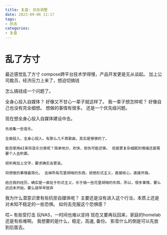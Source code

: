 ```yaml
---
title: 复盘: 状态调整
date: 2023-09-06 11:17
tags:
- 状态
categories:
- 复盘
---
```


# 乱了方寸

最近感觉乱了方寸
compose跨平台技术学得慢，产品开发更是无从谈起。
加上公司裁员，经济压力上来了，想迫切搞钱

怎么搞钱成一个问题了。 

全身心投入自媒体？ 好像又不甘心一辈子就这样了。
我一辈子想怎样呢？ 好像自己也没有完全细想。
想做的事情有很多。
还是一个优先级问题。

现在想全身心投入自媒体建设中去。

	先收集一些音乐。

	全面投入，全身心投入。有那么几千首歌曲，其实是够够的了。 

	能否使用AI来将音乐分类呢？简单地分，欢快，悲伤可能还够。 但是更复杂细腻的情绪还是需要个人去积累。

	视听再加上文字，要求确实会更高。

	将想做的事情最简化， 去掉所有花里胡哨的东西，拒绝形式主义，直接核心，直接开搞。 

	结合我的经历，确实是一直处于形式主义，乐于搞一些花里胡哨的东西，所以，很多事情，要么迟迟未开始，要么就早早放弃

我为什么潜意识里有些抗拒自媒体呢？
主要还是没有进入这个行当，本质上还是对未知不稳定的一些恐惧。 
如何去克服这个恐惧感？ 

哎~
有些受打击
玩NAS，一时间也难以坚持
现在又要再玩回来，家庭的homelab还是有些难啊。 
我想要的是什么，稳定，高速, 备份。
影音什么的倒是可以先放到后面去。 
